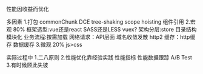 性能因收益而优化

多因素
1.打包
  commonChunk
  DCE
  tree-shaking
  scope hoisting
  组件引用
2.宏观 80%
 框架选型:vue还是react SASS还是LESS vuex?
 架构分层:store 目录结构 模块化
 业务流程:按需加载
 网络请求：API层面 域名收敛发散 http2
 缓存：http缓存 数据缓存
3.微观 20%
  js>css


实际过程中
1.二八原则
2.性能优化靠经验实践
  性能指标
  性能数据跟踪
  A/B Test
3.有时候顾此失彼